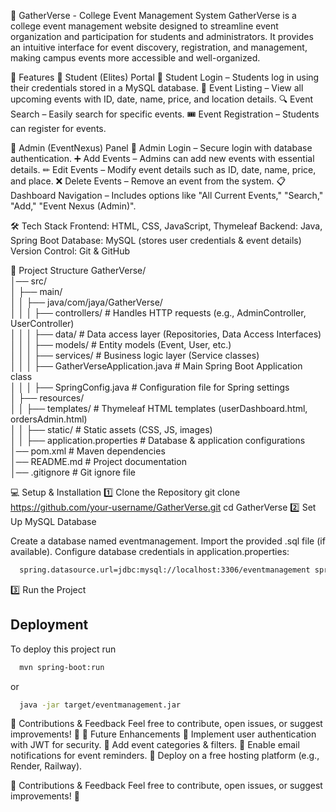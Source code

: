📌 GatherVerse - College Event Management System
GatherVerse is a college event management website designed to streamline event organization and participation for students and administrators. It provides an intuitive interface for event discovery, registration, and management, making campus events more accessible and well-organized.

🚀 Features
🔹 Student (Elites) Portal
👤 Student Login – Students log in using their credentials stored in a MySQL database.
📅 Event Listing – View all upcoming events with ID, date, name, price, and location details.
🔍 Event Search – Easily search for specific events.
🎟 Event Registration – Students can register for events.

🔹 Admin (EventNexus) Panel
🔐 Admin Login – Secure login with database authentication.
➕ Add Events – Admins can add new events with essential details.
✏ Edit Events – Modify event details such as ID, date, name, price, and place.
❌ Delete Events – Remove an event from the system.
📋 Dashboard Navigation – Includes options like "All Current Events," "Search," "Add," "Event Nexus (Admin)".

🛠️ Tech Stack
Frontend: HTML, CSS, JavaScript, Thymeleaf
Backend: Java, Spring Boot
Database: MySQL (stores user credentials & event details)
Version Control: Git & GitHub

📂 Project Structure
GatherVerse/  
│── src/  
│   ├── main/  
│   │   ├── java/com/jaya/GatherVerse/  
│   │   │   ├── controllers/           # Handles HTTP requests (e.g., AdminController, UserController)  
│   │   │   ├── data/                   # Data access layer (Repositories, Data Access Interfaces)  
│   │   │   ├── models/                 # Entity models (Event, User, etc.)  
│   │   │   ├── services/               # Business logic layer (Service classes)  
│   │   │   ├── GatherVerseApplication.java  # Main Spring Boot Application class  
│   │   │   ├── SpringConfig.java        # Configuration file for Spring settings  
│   ├── resources/  
│   │   ├── templates/                   # Thymeleaf HTML templates (userDashboard.html, ordersAdmin.html)  
│   │   ├── static/                       # Static assets (CSS, JS, images)  
│   │   ├── application.properties        # Database & application configurations  
│── pom.xml                               # Maven dependencies  
│── README.md                             # Project documentation  
│── .gitignore                            # Git ignore file  


💻 Setup & Installation 
1️⃣ Clone the Repository git clone https://github.com/your-username/GatherVerse.git cd GatherVerse 
2️⃣ Set Up MySQL Database

Create a database named eventmanagement. 
Import the provided .sql file (if available). 
Configure database credentials in application.properties: 
```bash
  spring.datasource.url=jdbc:mysql://localhost:3306/eventmanagement spring.datasource.username=root spring.datasource.password=yourpassword spring.jpa.hibernate.ddl-auto=update
```

3️⃣ Run the Project 
## Deployment

To deploy this project run

```bash
  mvn spring-boot:run
```
or
```bash
  java -jar target/eventmanagement.jar
```

📩 Contributions & Feedback Feel free to contribute, open issues, or suggest improvements! 🚀
🌱 Future Enhancements
🔹 Implement user authentication with JWT for security.
🔹 Add event categories & filters.
🔹 Enable email notifications for event reminders.
🔹 Deploy on a free hosting platform (e.g., Render, Railway).

📩 Contributions & Feedback
Feel free to contribute, open issues, or suggest improvements! 🚀
